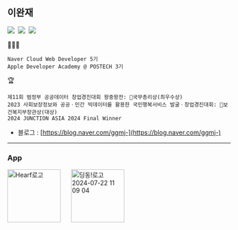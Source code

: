 ## 이완재

<p>
<img src="https://img.shields.io/badge/iOS-2E2E2E?style=flat-square&logo=apple&logoColor=white"/>&nbsp;
<img src="https://img.shields.io/badge/Swift-FF4000?style=flat-square&logo=swift&logoColor=white"/>&nbsp;
<img src="https://img.shields.io/badge/React-blue?style=flat-square&logo=react&logoColor=white"/>
</p>

🧑🏻‍💻
```
Naver Cloud Web Developer 5기
Apple Developer Academy @ POSTECH 3기
```
🏆
```
제11회 범정부 공공데이터 창업경진대회 왕중왕전: 🏅국무총리상(최우수상)
2023 사회보장정보와 공공ㆍ민간 빅데이터를 활용한 국민행복서비스 발굴ㆍ창업경진대회: 🏅보건복지부장관상(대상)
2024 JUNCTION ASIA 2024 Final Winner
 ```
- 블로그 : [https://blog.naver.com/ggmj-](https://blog.naver.com/ggmj-) <br/>

  

---
### App
<a href="https://apps.apple.com/kr/app/hearf/id6503036359" style="text-decoration: none;">
    <img width="120" height="120" alt="Hearf로고" src="https://github.com/user-attachments/assets/4b4fa729-e7d2-407f-aeb4-9c986b54585e">
</a>
<a href="https://apps.apple.com/kr/app/%EB%94%A9%EB%8F%99/id6517362115" style="margin-left: 20px; text-decoration: none;">
    <img width="120" height="120" alt="딩동!로고 2024-07-22 11 09 04" src="https://github.com/user-attachments/assets/f1625fc4-fbf9-4854-9481-ec655789da4d">
</a>
